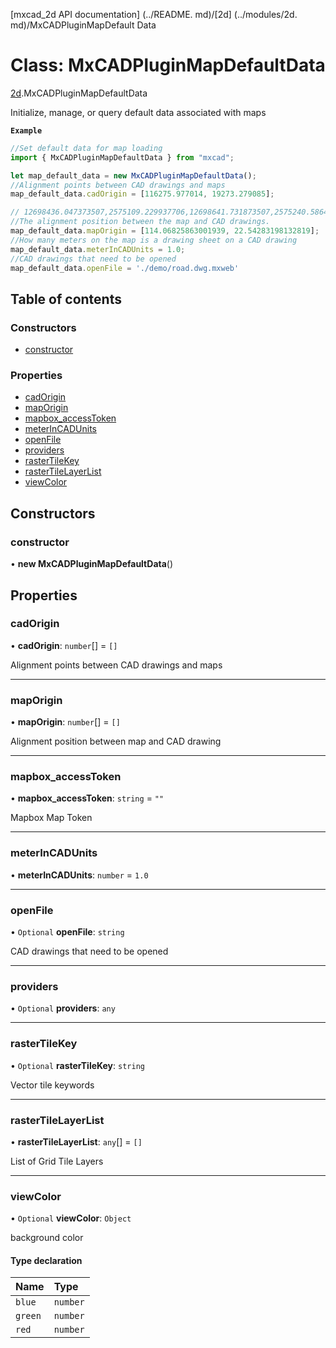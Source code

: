 [mxcad_2d API documentation] (../README. md)/[2d] (../modules/2d. md)/MxCADPluginMapDefault Data

# Class: MxCADPluginMapDefaultData

[2d](../modules/2d.md).MxCADPluginMapDefaultData

Initialize, manage, or query default data associated with maps

**`Example`**

```ts
//Set default data for map loading
import { MxCADPluginMapDefaultData } from "mxcad";

let map_default_data = new MxCADPluginMapDefaultData();
//Alignment points between CAD drawings and maps
map_default_data.cadOrigin = [116275.977014, 19273.279085];

// 12698436.047373507,2575109.229937706,12698641.731873507,2575240.5864377064
//The alignment position between the map and CAD drawings.
map_default_data.mapOrigin = [114.06825863001939, 22.54283198132819];
//How many meters on the map is a drawing sheet on a CAD drawing
map_default_data.meterInCADUnits = 1.0;
//CAD drawings that need to be opened
map_default_data.openFile = './demo/road.dwg.mxweb'
````

## Table of contents

### Constructors

- [constructor](2d.MxCADPluginMapDefaultData.md#constructor)

### Properties

- [cadOrigin](2d.MxCADPluginMapDefaultData.md#cadorigin)
- [mapOrigin](2d.MxCADPluginMapDefaultData.md#maporigin)
- [mapbox\_accessToken](2d.MxCADPluginMapDefaultData.md#mapbox_accesstoken)
- [meterInCADUnits](2d.MxCADPluginMapDefaultData.md#meterincadunits)
- [openFile](2d.MxCADPluginMapDefaultData.md#openfile)
- [providers](2d.MxCADPluginMapDefaultData.md#providers)
- [rasterTileKey](2d.MxCADPluginMapDefaultData.md#rastertilekey)
- [rasterTileLayerList](2d.MxCADPluginMapDefaultData.md#rastertilelayerlist)
- [viewColor](2d.MxCADPluginMapDefaultData.md#viewcolor)

## Constructors

### constructor

• **new MxCADPluginMapDefaultData**()

## Properties

### cadOrigin

• **cadOrigin**: `number`[] = `[]`

Alignment points between CAD drawings and maps

___

### mapOrigin

• **mapOrigin**: `number`[] = `[]`

Alignment position between map and CAD drawing

___

### mapbox\_accessToken

• **mapbox\_accessToken**: `string` = `""`

Mapbox Map Token

___

### meterInCADUnits

• **meterInCADUnits**: `number` = `1.0`

___

### openFile

• `Optional` **openFile**: `string`

CAD drawings that need to be opened

___

### providers

• `Optional` **providers**: `any`

___

### rasterTileKey

• `Optional` **rasterTileKey**: `string`

Vector tile keywords

___

### rasterTileLayerList

• **rasterTileLayerList**: `any`[] = `[]`

List of Grid Tile Layers

___

### viewColor

• `Optional` **viewColor**: `Object`

background color 

#### Type declaration

| Name | Type |
| :------ | :------ |
| `blue` | `number` |
| `green` | `number` |
| `red` | `number` |

